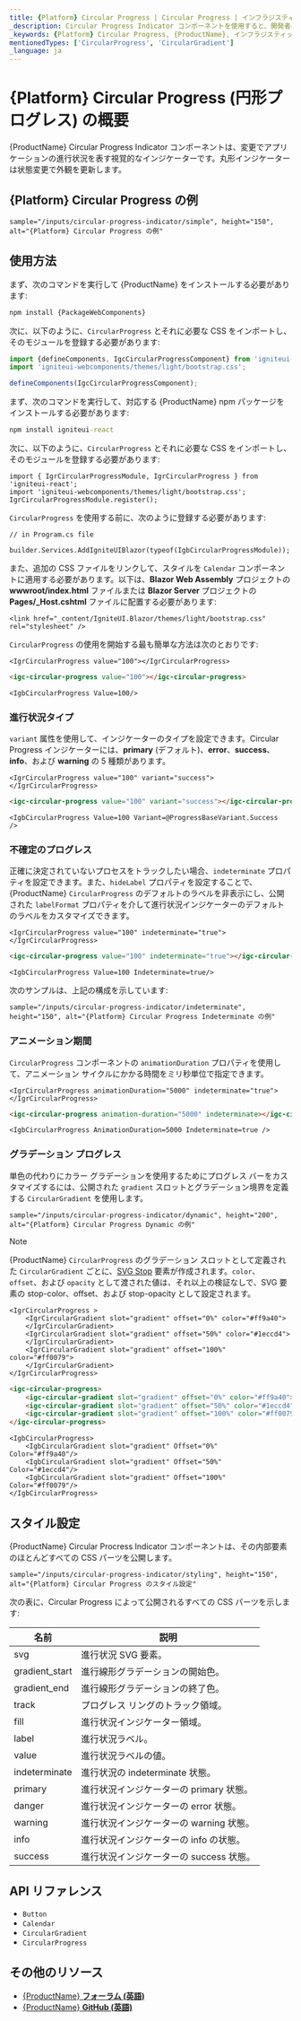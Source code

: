 ```yaml
---
title: {Platform} Circular Progress | Circular Progress | インフラジスティックス
_description: Circular Progress Indicator コンポーネントを使用すると、開発者は無限のカスタマイズ オプションを使用して進行状況を円で表示できます。
_keywords: {Platform} Circular Progress, {ProductName}, インフラジスティックス
mentionedTypes: ['CircularProgress', 'CircularGradient']
_language: ja
---
```


# {Platform} Circular Progress (円形プログレス) の概要
{ProductName} Circular Progress Indicator コンポーネントは、変更でアプリケーションの進行状況を表す視覚的なインジケーターです。丸形インジケーターは状態変更で外観を更新します。

## {Platform} Circular Progress の例

`sample="/inputs/circular-progress-indicator/simple", height="150", alt="{Platform} Circular Progress の例"`



<div class="divider--half"></div>

## 使用方法

<!-- WebComponents -->
まず、次のコマンドを実行して {ProductName} をインストールする必要があります:

```cmd
npm install {PackageWebComponents}
```

次に、以下のように、`CircularProgress` とそれに必要な CSS をインポートし、そのモジュールを登録する必要があります:

```ts
import {defineComponents, IgcCircularProgressComponent} from 'igniteui-webcomponents';
import 'igniteui-webcomponents/themes/light/bootstrap.css';

defineComponents(IgcCircularProgressComponent);
```
<!-- end: WebComponents -->

<!-- React -->
まず、次のコマンドを実行して、対応する {ProductName} npm パッケージをインストールする必要があります:

```cmd
npm install igniteui-react
```

次に、以下のように、`CircularProgress` とそれに必要な CSS をインポートし、そのモジュールを登録する必要があります:

```tsx
import { IgrCircularProgressModule, IgrCircularProgress } from 'igniteui-react';
import 'igniteui-webcomponents/themes/light/bootstrap.css';
IgrCircularProgressModule.register();
```
<!-- end: React -->

<!-- Blazor -->

`CircularProgress` を使用する前に、次のように登録する必要があります:

```razor
// in Program.cs file

builder.Services.AddIgniteUIBlazor(typeof(IgbCircularProgressModule));
```

また、追加の CSS ファイルをリンクして、スタイルを `Calendar` コンポーネントに適用する必要があります。以下は、**Blazor Web Assembly** プロジェクトの **wwwroot/index.html** ファイルまたは **Blazor Server** プロジェクトの **Pages/_Host.cshtml** ファイルに配置する必要があります:

```razor
<link href="_content/IgniteUI.Blazor/themes/light/bootstrap.css" rel="stylesheet" />
```
<!-- end: Blazor -->

`CircularProgress` の使用を開始する最も簡単な方法は次のとおりです:

```tsx
<IgrCircularProgress value="100"></IgrCircularProgress>
```

```html
<igc-circular-progress value="100"></igc-circular-progress>
```

```razor
<IgbCircularProgress Value=100/>
```

### 進行状況タイプ

`variant` 属性を使用して、インジケーターのタイプを設定できます。Circular Progress インジケーターには、**primary** (デフォルト)、**error**、**success**、**info**、および **warning** の 5 種類があります。

```tsx
<IgrCircularProgress value="100" variant="success"></IgrCircularProgress>
```

```html
<igc-circular-progress value="100" variant="success"></igc-circular-progress>
```

```razor
<IgbCircularProgress Value=100 Variant=@ProgressBaseVariant.Success  />
 ```

### 不確定のプログレス

正確に決定されていないプロセスをトラックしたい場合、`indeterminate` プロパティを設定できます。また、`hideLabel` プロパティを設定することで、{ProductName} `CircularProgress` のデフォルトのラベルを非表示にし、公開された `labelFormat` プロパティを介して進行状況インジケーターのデフォルトのラベルをカスタマイズできます。

```tsx
<IgrCircularProgress value="100" indeterminate="true"></IgrCircularProgress>
```

```html
<igc-circular-progress value="100" indeterminate="true"></igc-circular-progress>
```

```razor
<IgbCircularProgress Value=100 Indeterminate=true/>
```

次のサンプルは、上記の構成を示しています:

`sample="/inputs/circular-progress-indicator/indeterminate", height="150", alt="{Platform} Circular Progress Indeterminate の例"`



<div class="divider--half"></div>

### アニメーション期間

`CircularProgress` コンポーネントの `animationDuration` プロパティを使用して、アニメーション サイクルにかかる時間をミリ秒単位で指定できます。

```tsx
<IgrCircularProgress animationDuration="5000" indeterminate="true"></IgrCircularProgress>
```

```html
<igc-circular-progress animation-duration="5000" indeterminate></igc-circular-progress>
```

```razor
<IgbCircularProgress AnimationDuration=5000 Indeterminate=true />
```

### グラデーション プログレス

単色の代わりにカラー グラデーションを使用するためにプログレス バーをカスタマイズするには、公開された `gradient` スロットとグラデーション境界を定義する `CircularGradient` を使用します。

`sample="/inputs/circular-progress-indicator/dynamic", height="200", alt="{Platform} Circular Progress Dynamic の例"`



> [!Note]
>{ProductName} `CircularProgress` のグラデーション スロットとして定義された `CircularGradient` ごとに、[SVG Stop](https://developer.mozilla.org/ja/docs/Web/SVG/Element/stop) 要素が作成されます。`color`、`offset`、および `opacity` として渡された値は、それ以上の検証なしで、SVG 要素の stop-color、offset、および stop-opacity として設定されます。

```tsx
<IgrCircularProgress >
    <IgrCircularGradient slot="gradient" offset="0%" color="#ff9a40">
    </IgrCircularGradient>
    <IgrCircularGradient slot="gradient" offset="50%" color="#1eccd4">
    </IgrCircularGradient>
    <IgrCircularGradient slot="gradient" offset="100%" color="#ff0079">
    </IgrCircularGradient>
</IgrCircularProgress>
```

```html
<igc-circular-progress>
    <igc-circular-gradient slot="gradient" offset="0%" color="#ff9a40"></igc-circular-gradient>
    <igc-circular-gradient slot="gradient" offset="50%" color="#1eccd4"></igc-circular-gradient>
    <igc-circular-gradient slot="gradient" offset="100%" color="#ff0079"></igc-circular-gradient>
</igc-circular-progress>
```

```razor
<IgbCircularProgress>
    <IgbCircularGradient slot="gradient" Offset="0%"   Color="#ff9a40"/>
    <IgbCircularGradient slot="gradient" Offset="50%"  Color="#1eccd4"/>
    <IgbCircularGradient slot="gradient" Offset="100%" Color="#ff0079"/>
</IgbCircularProgress>
```

<div class="divider--half"></div>

## スタイル設定

{ProductName} Circular Procress Indicator コンポーネントは、その内部要素のほとんどすべての CSS パーツを公開します。

`sample="/inputs/circular-progress-indicator/styling", height="150", alt="{Platform} Circular Progress のスタイル設定"`



次の表に、Circular Progress によって公開されるすべての CSS パーツを示します:

|名前|説明|
|--|--|
| svg                | 進行状況 SVG 要素。                |
| gradient_start     | 進行線形グラデーションの開始色。 |
| gradient_end       | 進行線形グラデーションの終了色。   |
| track              | プログレス リングのトラック領域。          |
| fill               | 進行状況インジケーター領域。              |
| label              | 進行状況ラベル。                       |
| value              | 進行状況ラベルの値。                |
| indeterminate      | 進行状況の indeterminate 状態。         |
| primary            | 進行状況インジケーターの primary 状態。     |
| danger             | 進行状況インジケーターの error 状態。       |
| warning            | 進行状況インジケーターの warning 状態。     |
| info               | 進行状況インジケーターの info の状態。       |
| success            | 進行状況インジケーターの success 状態。  |


<div class="divider"></div>

## API リファレンス

 - `Button`
 - `Calendar`
 - `CircularGradient`
 - `CircularProgress`


## その他のリソース

* [{ProductName} **フォーラム (英語)**]({ForumsLink})
* [{ProductName} **GitHub (英語)**]({GithubLink})
